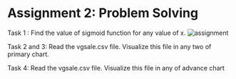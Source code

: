 # Assignment 2: Problem Solving
Task 1 : Find the value of sigmoid function for any value of x.
![assignment](https://user-images.githubusercontent.com/112770219/188283871-4393fb3c-cd64-4aa6-a4a9-aaf06680f679.png)

Task 2 and 3: Read the vgsale.csv file. Visualize this file in any two of primary chart.

Task 4: Read the vgsale.csv file. Visualize this file in any of advance chart
